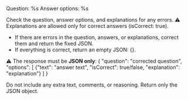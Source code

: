 Question: %s
Answer options:
%s

Check the question, answer options, and explanations for any errors.
⚠️ Explanations are allowed only for correct answers (isCorrect: true).

- If there are errors in the question, answers, or explanations, correct them and return the fixed JSON.
- If everything is correct, return an empty JSON: {}.

⚠️ The response must be **JSON only**:
{
  "question": "corrected question",
  "options": [
    {"text": "answer text", "isCorrect": true/false, "explanation": "explanation"}
  ]
}

Do not include any extra text, comments, or reasoning. Return only the JSON object.
